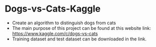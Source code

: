 # Dogs-vs-Cats-Kaggle
* Create an algorithm to distinguish dogs from cats
* The main purpose of this project can be found at this website link: https://www.kaggle.com/c/dogs-vs-cats
* Training dataset and test dataset can be downloaded in the link.
